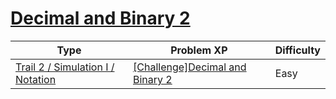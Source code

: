 # [Decimal and Binary 2](https://www.codetree.ai/trails/complete/curated-cards/challenge-decimal-and-binary-number-2)

|Type|Problem XP|Difficulty|
|---|---|---|
|[Trail 2 / Simulation I / Notation](https://www.codetree.ai/trail-info/novice-mid/)|[[Challenge]Decimal and Binary 2](https://www.codetree.ai/trails/complete/curated-cards/challenge-decimal-and-binary-number-2/)|Easy|

